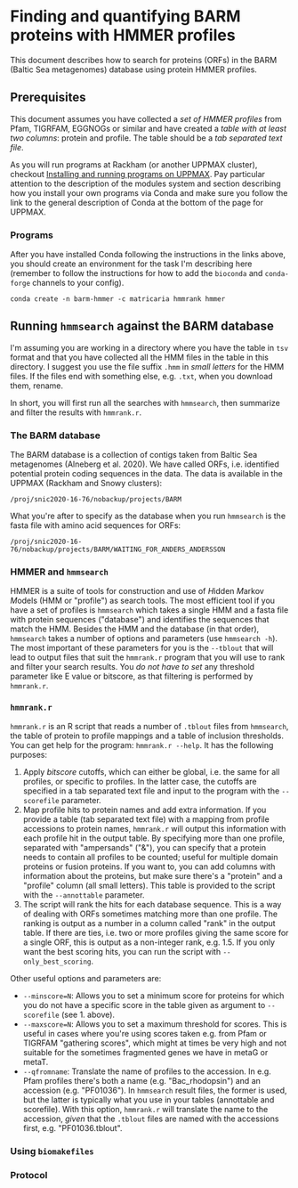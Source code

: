 # Finding and quantifying BARM proteins with HMMER profiles

This document describes how to search for proteins (ORFs) in the BARM (Baltic Sea metagenomes)
database using protein HMMER profiles.

## Prerequisites

This document assumes you have collected a *set of HMMER profiles* from Pfam, TIGRFAM, EGGNOGs or
similar and have created a *table with at least two columns*: protein and profile.
The table should be a *tab separated text file*.

As you will run programs at Rackham (or another UPPMAX cluster), checkout [Installing and running
programs on UPPMAX](detail-docs/running_programs_on_uppmax.md).
Pay particular attention to the description of the modules system and section describing how you
install your own programs via Conda and make sure you follow the link to the general description of
Conda at the bottom of the page for UPPMAX.

### Programs

After you have installed Conda following the instructions in the links above, you should create an
environment for the task I'm describing here (remember to follow the instructions for how to add
the `bioconda` and `conda-forge` channels to your config).

```
conda create -n barm-hmmer -c matricaria hmmrank hmmer
```

## Running `hmmsearch` against the BARM database

I'm assuming you are working in a directory where you have the table in `tsv` format and that you
have collected all the HMM files in the table in this directory.
I suggest you use the file suffix `.hmm` in *small letters* for the HMM files.
If the files end with something else, e.g. `.txt`, when you download them, rename.

In short, you will first run all the searches with `hmmsearch`, then summarize and filter the 
results with `hmmrank.r`.

### The BARM database

The BARM database is a collection of contigs taken from Baltic Sea metagenomes (Alneberg et al.
2020). 
We have called ORFs, i.e. identified potential protein coding sequences in the data.
The data is available in the UPPMAX (Rackham and Snowy clusters):

```
/proj/snic2020-16-76/nobackup/projects/BARM
```

What you're after to specify as the database when you run `hmmsearch` is the fasta file with amino
acid sequences for ORFs:

```
/proj/snic2020-16-76/nobackup/projects/BARM/WAITING_FOR_ANDERS_ANDERSSON
```

### HMMER and `hmmsearch`

HMMER is a suite of tools for construction and use of *H*idden *M*arkov *M*odels (HMM or "profile") 
as search tools.
The most efficient tool if you have a set of profiles is `hmmsearch` which takes a single HMM and a
fasta file with protein sequences ("database") and identifies the sequences that match the HMM.
Besides the HMM and the database (in that order), `hmmsearch` takes a number of options and
parameters (use `hmmsearch -h`).
The most important of these parameters for you is the `--tblout` that will lead to output files that
suit the `hmmrank.r` program that you will use to rank and filter your search results.
You *do not have to set* any threshold parameter like E value or bitscore, as that filtering is
performed by `hmmrank.r`.

### `hmmrank.r`

`hmmrank.r` is an R script that reads a number of `.tblout` files from `hmmsearch`, the table of
protein to profile mappings and a table of inclusion thresholds.
You can get help for the program: `hmmrank.r --help`.
It has the following purposes:

1. Apply *bitscore* cutoffs, which can either be global, i.e. the same for all profiles, or specific
   to profiles.
   In the latter case, the cutoffs are specified in a tab separated text file and input to the
   program with the `--scorefile` parameter.
2. Map profile hits to protein names and add extra information. 
   If you provide a table (tab separated text file) with a mapping from profile accessions to
   protein names, `hmmrank.r` will output this information with each profile hit in the output
   table.
   By specifying more than one profile, separated with "ampersands" ("&"), you can specify that a
   protein needs to contain all profiles to be counted; useful for multiple domain proteins or
   fusion proteins.
   If you want to, you can add columns with information about the proteins, but make sure there's a
   "protein" and a "profile" column (all small letters).
   This table is provided to the script with the `--annottable` parameter.
3. The script will rank the hits for each database sequence.
   This is a way of dealing with ORFs sometimes matching more than one profile.
   The ranking is output as a number in a column called "rank" in the output table.
   If there are ties, i.e. two or more profiles giving the same score for a single ORF, this is
   output as a non-integer rank, e.g. 1.5.
   If you only want the best scoring hits, you can run the script with `--only_best_scoring`.

Other useful options and parameters are:

* `--minscore=N`: Allows you to set a minimum score for proteins for which you do not have a specific
  score in the table given as argument to `--scorefile` (see 1. above).
* `--maxscore=N`: Allows you to set a maximum threshold for scores.
  This is useful in cases where you're using scores taken e.g. from Pfam or TIGRFAM "gathering
  scores", which might at times be very high and not suitable for the sometimes fragmented genes we
  have in metaG or metaT.
* `--qfromname`: Translate the name of profiles to the accession.
  In e.g. Pfam profiles there's both a name (e.g. "Bac_rhodopsin") and an accession (e.g.
  "PF01036").
  In `hmmsearch` result files, the former is used, but the latter is typically what you use in your
  tables (annottable and scorefile).
  With this option, `hmmrank.r` will translate the name to the accession, *given* that the `.tblout`
  files are named with the accessions first, e.g. "PF01036.tblout".

### Using `biomakefiles`

### Protocol
